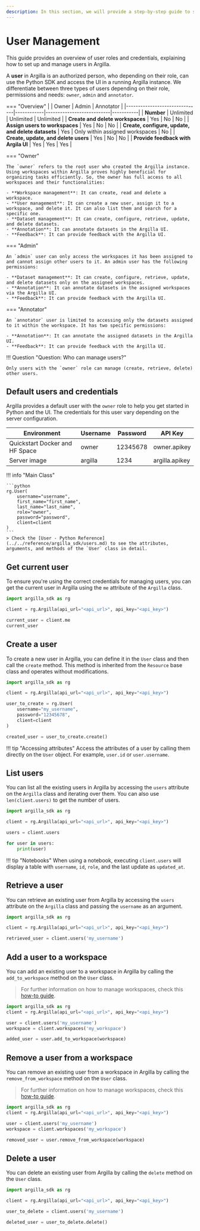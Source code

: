 ```yaml
---
description: In this section, we will provide a step-by-step guide to show how to manage users and their credentials.
---
```


# User Management

This guide provides an overview of user roles and credentials, explaining how to set up and manage users in Argilla.

A **user** in Argilla is an authorized person, who depending on their role, can use the Python SDK and access the UI in a running Argilla instance. We differentiate between three types of users depending on their role, permissions and needs: `owner`, `admin` and `annotator`.

=== "Overview"
    |                    | Owner      | Admin                     | Annotator |
        |-------------------------------|------------|---------------------------|-----------|
        | **Number**                    | Unlimited  | Unlimited                 | Unlimited |
        | **Create and delete workspaces** | Yes      | No                        | No        |
        | **Assign users to workspaces** | Yes        | No                        | No        |
        | **Create, configure, update, and delete datasets** | Yes | Only within assigned workspaces | No |
        | **Create, update, and delete users** | Yes  | No                        | No        |
        | **Provide feedback with Argila UI** | Yes   | Yes   | Yes       |


=== "Owner"

    The `owner` refers to the root user who created the Argilla instance. Using workspaces within Argilla proves highly beneficial for organizing tasks efficiently. So, the owner has full access to all workspaces and their functionalities:

    - **Workspace management**: It can create, read and delete a workspace.
    - **User management**: It can create a new user, assign it to a workspace, and delete it. It can also list them and search for a specific one.
    - **Dataset management**: It can create, configure, retrieve, update, and delete datasets.
    - **Annotation**: It can annotate datasets in the Argilla UI.
    - **Feedback**: It can provide feedback with the Argilla UI.

=== "Admin"

    An `admin` user can only access the workspaces it has been assigned to and cannot assign other users to it. An admin user has the following permissions:

    - **Dataset management**: It can create, configure, retrieve, update, and delete datasets only on the assigned workspaces.
    - **Annotation**: It can annotate datasets in the assigned workspaces via the Argilla UI.
    - **Feedback**: It can provide feedback with the Argilla UI.

=== "Annotator"

    An `annotator` user is limited to accessing only the datasets assigned to it within the workspace. It has two specific permissions:

    - **Annotation**: It can annotate the assigned datasets in the Argilla UI.
    - **Feedback**: It can provide feedback with the Argilla UI.

!!! Question "Question: Who can manage users?"

    Only users with the `owner` role can manage (create, retrieve, delete) other users.

## Default users and credentials

Argilla provides a default user with the `owner` role to help you get started in Python and the UI. The credentials for this user vary depending on the server configuration.

| Environment                   | Username | Password    | API Key        |
|-------------------------------|----------|-------------|----------------|
| Quickstart Docker and HF Space | owner    | 12345678    | owner.apikey   |
| Server image                  | argilla  | 1234        | argilla.apikey |

!!! info "Main Class"

    ```python
    rg.User(
        username="username",
        first_name="first_name",
        last_name="last_name",
        role="owner",
        password="password",
        client=client
    )
    ```
    > Check the [User - Python Reference](../../reference/argilla_sdk/users.md) to see the attributes, arguments, and methods of the `User` class in detail.

## Get current user

To ensure you're using the correct credentials for managing users, you can get the current user in Argilla using the `me` attribute of the `Argilla` class.

```python
import argilla_sdk as rg

client = rg.Argilla(api_url="<api_url>", api_key="<api_key>")

current_user = client.me
current_user
```

## Create a user

To create a new user in Argilla, you can define it in the `User` class and then call the `create` method. This method is inherited from the `Resource` base class and operates without modifications.

```python
import argilla_sdk as rg

client = rg.Argilla(api_url="<api_url>", api_key="<api_key>")

user_to_create = rg.User(
    username="my_username",
    password="12345678",
    client=client
)

created_user = user_to_create.create()
```
!!! tip "Accessing attributes"
    Access the attributes of a user by calling them directly on the `User` object. For example, `user.id` or `user.username`.

## List users

You can list all the existing users in Argilla by accessing the `users` attribute on the `Argilla` class and iterating over them. You can also use `len(client.users)` to get the number of users.

```python
import argilla_sdk as rg

client = rg.Argilla(api_url="<api_url>", api_key="<api_key>")

users = client.users

for user in users:
    print(user)
```
!!! tip "Notebooks"
    When using a notebook, executing `client.users` will display a table with `username`, `id`, `role`, and the last update as `updated_at`.

## Retrieve a user

You can retrieve an existing user from Argilla by accessing the `users` attribute on the `Argilla` class and passing the `username` as an argument.

```python
import argilla_sdk as rg

client = rg.Argilla(api_url="<api_url>", api_key="<api_key>")

retrieved_user = client.users('my_username')
```

## Add a user to a workspace

You can add an existing user to a workspace in Argilla by calling the `add_to_workspace` method on the `User` class.

> For further information on how to manage workspaces, check this [how-to guide](workspace.md).

```python
import argilla_sdk as rg
client = rg.Argilla(api_url="<api_url>", api_key="<api_key>")

user = client.users('my_username')
workspace = client.workspaces('my_workspace')

added_user = user.add_to_workspace(workspace)
```

## Remove a user from a workspace

You can remove an existing user from a workspace in Argilla by calling the `remove_from_workspace` method on the `User` class.

> For further information on how to manage workspaces, check this [how-to guide](workspace.md).

```python
import argilla_sdk as rg
client = rg.Argilla(api_url="<api_url>", api_key="<api_key>")

user = client.users('my_username')
workspace = client.workspaces('my_workspace')

removed_user = user.remove_from_workspace(workspace)
```

## Delete a user

You can delete an existing user from Argilla by calling the `delete` method on the `User` class.

```python
import argilla_sdk as rg

client = rg.Argilla(api_url="<api_url>", api_key="<api_key>")

user_to_delete = client.users('my_username')

deleted_user = user_to_delete.delete()
```